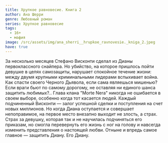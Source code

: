 ```yaml
---
title: Хрупкое равновесие. Книга 2
author: Ана Шерри
genre: Любовный роман
series: Хрупкое равновесие
tags:
  - 16+
  - мафия
image: /src/assets/img/ana_sherri__hrupkoe_ravnovesie._kniga_2.jpeg
have: true
---
```

За несколько месяцев Стефано Висконти сделал из Дианы первоклассного снайпера. Но убийство, на которое пришлось пойти девушке в целях самозащиты, нарушает спокойное течение жизни: между двумя крупными криминальными лидерами вспыхивает вой­на. Как спасти своего Черного Дьявола, если сама являешься мишенью? Если враги бьют по самому дорогому, не оставляя ни единого шанса защитить любимых?.. Глава клана "Morte Nera" никогда не ошибается в своем выборе, особенно когда тот касается людей. Каждый подчиненный Висконти — залог успешной сделки и поступления на счет новых миллионов. Но когда Диана оступается и совершает непоправимое, на первое место внезапно выходит не злость, а страх. Страх за девушку, которая так и не научилась подчиняться его приказам, но смогла перевернуть его жизнь с ног на голову и навсегда изменить представления о настоящей любви. Отныне и впредь самое главное — защитить Диану. Его Диану.
